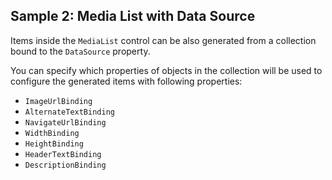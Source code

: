 ## Sample 2: Media List with Data Source

Items inside the `MediaList` control can be also generated from a collection bound to the `DataSource` property.

You can specify which properties of objects in the collection will be used to configure the generated items with following properties:

+ `ImageUrlBinding`
+ `AlternateTextBinding`
+ `NavigateUrlBinding`
+ `WidthBinding`
+ `HeightBinding`
+ `HeaderTextBinding`
+ `DescriptionBinding`